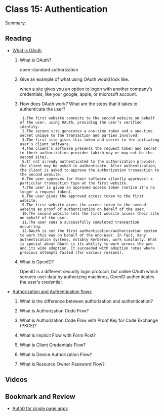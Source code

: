 Class 15: Authentication
========================

Summary:

Reading
-------

* [What is OAuth](https://www.csoonline.com/article/3216404/what-is-oauth-how-the-open-authorization-framework-works.html)

    1. What is OAuth?

        open-standard authorization

    2. Give an example of what using OAuth would look like.

        when a site gives you an option to logon with another company's credentials, like your google, apple, or microsoft account.

    3. How does OAuth work? What are the steps that it takes to authenticate the user?

            1.The first website connects to the second website on behalf of the user, using OAuth, providing the user’s verified identity.
            2.The second site generates a one-time token and a one-time secret unique to the transaction and parties involved.
            3.The first site gives this token and secret to the initiating user’s client software.
            4.The client’s software presents the request token and secret to their authorization provider (which may or may not be the second site).
            5.If not already authenticated to the authorization provider, the client may be asked to authenticate. After authentication, the client is asked to approve the authorization transaction to the second website.
            6.The user approves (or their software silently approves) a particular transaction type at the first website.
            7.The user is given an approved access token (notice it’s no longer a request token).
            8.The user gives the approved access token to the first website.
            9.The first website gives the access token to the second website as proof of authentication on behalf of the user.
            10.The second website lets the first website access their site on behalf of the user.
            11.The user sees a successfully completed transaction occurring.
            12.OAuth is not the first authentication/authorization system to work this way on behalf of the end-user. In fact, many authentication systems, notably Kerberos, work similarly. What is special about OAuth is its ability to work across the web and its wide adoption. It succeeded with adoption rates where previous attempts failed (for various reasons).

    4. What is OpenID?

        OpenID is a different security login protocol, but unlike OAuth which secures user data by authorizing machines, OpenID authenticates the user's credential.

* [Authorization and Authentication flows](https://auth0.com/docs/flows)

    1. What is the difference between authorization and authentication?

    2. What is Authorization Code Flow?
    3. What is Authorization Code Flow with Proof Key for Code Exchange (PKCE)?
    4. What is Implicit Flow with Form Post?
    5. What is Client Credentials Flow?
    6. What is Device Authorization Flow?
    7. What is Resource Owner Password Flow?

Videos
------

Bookmark and Review
-------------------

* [Auth0 for single page apps](https://auth0.com/docs/libraries/auth0-react)
